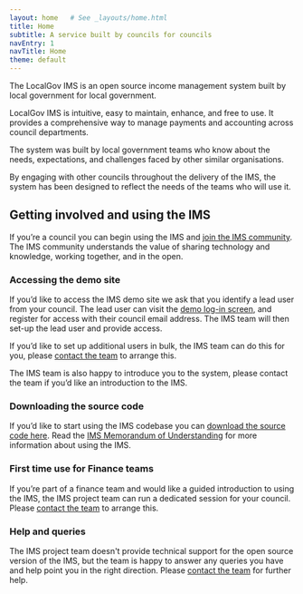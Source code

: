 ```yaml
---
layout: home   # See _layouts/home.html
title: Home
subtitle: A service built by councils for councils
navEntry: 1
navTitle: Home
theme: default
---
```


The LocalGov IMS is an open source income management system built by local government for local government.

LocalGov IMS is intuitive, easy to maintain, enhance, and free to use. It provides a comprehensive way to manage payments and accounting across council departments.

The system was built by local government teams who know about the needs, expectations, and challenges faced by other similar organisations.

By engaging with other councils throughout the delivery of the IMS, the system has been designed to reflect the needs of the teams who will use it. 

## Getting involved and using the IMS 

If you’re a council you can begin using the IMS and [join the IMS community](https://localgovims.slack.com). The IMS community understands the value of sharing technology and knowledge, working together, and in the open.

### Accessing the demo site

If you’d like to access the IMS demo site we ask that you identify a lead user from your council. The lead user can visit the [demo log-in screen](/demo), and register for access with their council email address. The IMS team will then set-up the lead user and provide access. 

If you’d like to set up additional users in bulk, the IMS team can do this for you, please [contact the team](/contact) to arrange this. 

The IMS team is also happy to introduce you to the system, please contact the team if you’d like an introduction to the IMS. 

### Downloading the source code

If you’d like to start using the IMS codebase you can [download the source code here](https://github.com/localgovims). Read the [IMS Memorandum of Understanding](/documentation) for more information about using the IMS.

### First time use for Finance teams

If you’re part of a finance team and would like a guided introduction to using the IMS, the IMS project team can run a dedicated session for your council. Please [contact the team](/contact) to arrange this.  

### Help and queries

The IMS project team doesn't provide technical support for the open source version of the IMS, but the team is happy to answer any queries you have and help point you in the right direction. Please [contact the team](/contacts) for further help.